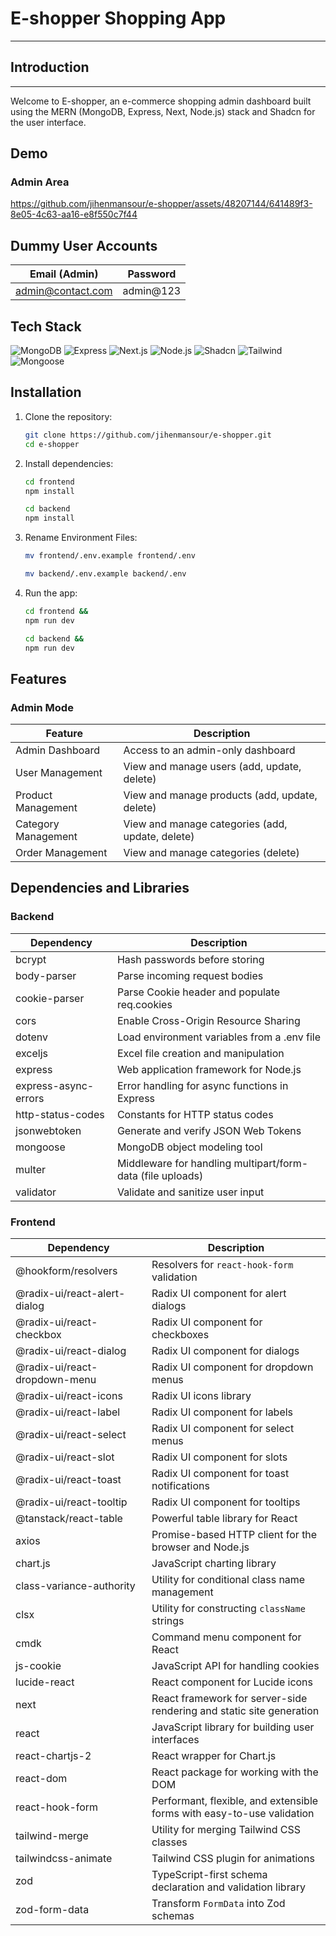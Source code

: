# E-shopper Shopping App

---

## Introduction

---

Welcome to E-shopper, an e-commerce shopping admin dashboard built using the MERN (MongoDB, Express, Next, Node.js) stack and Shadcn for the user interface. 

## Demo

### Admin Area

https://github.com/jihenmansour/e-shopper/assets/48207144/641489f3-8e05-4c63-aa16-e8f550c7f44

## Dummy User Accounts

| Email (Admin)     | Password  |
| ----------------- | --------- |
| admin@contact.com | admin@123 |

## Tech Stack

![MongoDB](https://img.shields.io/badge/-MongoDB-green) ![Express](https://img.shields.io/badge/-Express-blue) ![Next.js](https://img.shields.io/badge/-Next.js-black) ![Node.js](https://img.shields.io/badge/-Node.js-green) ![Shadcn](https://img.shields.io/badge/-Shadcn-blue) ![Tailwind](https://img.shields.io/badge/-Tailwind-red) ![Mongoose](https://img.shields.io/badge/-Mongoose-green)

## Installation

1.  Clone the repository:
    ```bash
    git clone https://github.com/jihenmansour/e-shopper.git
    cd e-shopper
    ```
2.  Install dependencies:

    ```bash
    cd frontend
    npm install
    ```

    ```bash
    cd backend
    npm install
    ```

3.  Rename Environment Files:

    ```bash
    mv frontend/.env.example frontend/.env
    ```

    ```bash
    mv backend/.env.example backend/.env
    ```

4.  Run the app:

    ```bash
    cd frontend &&
    npm run dev
    ```

    ```bash
    cd backend &&
    npm run dev
    ```

  ## Features

### Admin Mode

| Feature                 | Description                                        |
| ----------------------- | -------------------------------------------------- |
| Admin Dashboard         | Access to an admin-only dashboard                  |
| User Management         | View and manage users (add, update, delete)        |
| Product Management      | View and manage products (add, update, delete)     |
| Category Management     | View and manage categories (add, update, delete)   |
| Order Management        | View and manage categories (delete)                |



## Dependencies and Libraries

### Backend

| Dependency              | Description                                           |
| ----------------------- | ----------------------------------------------------- |
| bcrypt                  | Hash passwords before storing                         |
| body-parser             | Parse incoming request bodies                         |
| cookie-parser           | Parse Cookie header and populate req.cookies          |
| cors                    | Enable Cross-Origin Resource Sharing                  |
| dotenv                  | Load environment variables from a .env file           |
| exceljs                 | Excel file creation and manipulation                  |
| express                 | Web application framework for Node.js                 |
| express-async-errors    | Error handling for async functions in Express         |
| http-status-codes       | Constants for HTTP status codes                       |
| jsonwebtoken            | Generate and verify JSON Web Tokens                   |
| mongoose                | MongoDB object modeling tool                          |
| multer                  | Middleware for handling multipart/form-data (file uploads) |
| validator               | Validate and sanitize user input                      |

### Frontend

| Dependency                      | Description                                           |
| ------------------------------- | ----------------------------------------------------- |
| @hookform/resolvers             | Resolvers for `react-hook-form` validation            |
| @radix-ui/react-alert-dialog    | Radix UI component for alert dialogs                  |
| @radix-ui/react-checkbox        | Radix UI component for checkboxes                     |
| @radix-ui/react-dialog          | Radix UI component for dialogs                        |
| @radix-ui/react-dropdown-menu   | Radix UI component for dropdown menus                 |
| @radix-ui/react-icons           | Radix UI icons library                                |
| @radix-ui/react-label           | Radix UI component for labels                         |
| @radix-ui/react-select          | Radix UI component for select menus                   |
| @radix-ui/react-slot            | Radix UI component for slots                          |
| @radix-ui/react-toast           | Radix UI component for toast notifications            |
| @radix-ui/react-tooltip         | Radix UI component for tooltips                       |
| @tanstack/react-table           | Powerful table library for React                      |
| axios                           | Promise-based HTTP client for the browser and Node.js |
| chart.js                        | JavaScript charting library                           |
| class-variance-authority        | Utility for conditional class name management         |
| clsx                            | Utility for constructing `className` strings          |
| cmdk                            | Command menu component for React                      |
| js-cookie                       | JavaScript API for handling cookies                   |
| lucide-react                    | React component for Lucide icons                      |
| next                            | React framework for server-side rendering and static site generation |
| react                           | JavaScript library for building user interfaces       |
| react-chartjs-2                 | React wrapper for Chart.js                            |
| react-dom                       | React package for working with the DOM                |
| react-hook-form                 | Performant, flexible, and extensible forms with easy-to-use validation |
| tailwind-merge                  | Utility for merging Tailwind CSS classes              |
| tailwindcss-animate             | Tailwind CSS plugin for animations                    |
| zod                             | TypeScript-first schema declaration and validation library |
| zod-form-data                   | Transform `FormData` into Zod schemas                 |


